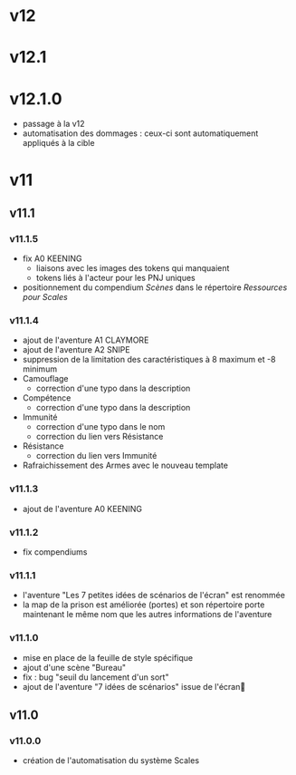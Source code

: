 # v12

# v12.1

# v12.1.0

* passage à la v12
* automatisation des dommages : ceux-ci sont automatiquement appliqués à la cible

# v11

## v11.1

### v11.1.5

* fix A0 KEENING
   * liaisons avec les images des tokens qui manquaient
   * tokens liés à l'acteur pour les PNJ uniques
* positionnement du compendium *Scènes* dans le répertoire *Ressources pour Scales* 

### v11.1.4

* ajout de l'aventure A1 CLAYMORE
* ajout de l'aventure A2 SNIPE
* suppression de la limitation des caractéristiques à 8 maximum et -8 minimum
* Camouflage 
   * correction d'une typo dans la description 
* Compétence 
   * correction d'une typo dans la description 
* Immunité
   * correction d'une typo dans le nom
   * correction du lien vers Résistance  
* Résistance
   * correction du lien vers Immunité  
* Rafraichissement des Armes avec le nouveau template

### v11.1.3

* ajout de l'aventure A0 KEENING

### v11.1.2

* fix compendiums

### v11.1.1

* l'aventure "Les 7 petites idées de scénarios de l'écran" est renommée
* la map de la prison est améliorée (portes) et son répertoire porte maintenant le même nom que les autres informations de l'aventure

### v11.1.0

* mise en place de la feuille de style spécifique
* ajout d'une scène "Bureau"
* fix : bug "seuil du lancement d'un sort"
* ajout de l'aventure "7 idées de scénarios" issue de l'écran

## v11.0

### v11.0.0

* création de l'automatisation du système Scales
